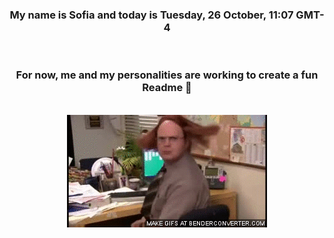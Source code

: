 


<div align="center">
<h3 >My name is Sofia and today is Tuesday, 26 October, 11:07 GMT-4</h3><br>
<h3 >For now, me and my personalities are working to create a fun Readme 👋
</h3><br>
<img src='img/dwight.gif' alt='working...'/>
</div>
